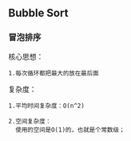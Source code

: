 ## Bubble Sort
### 冒泡排序

核心思想：

    1.每次循环都把最大的放在最后面
    
    
复杂度：

    1.平均时间复杂度：O(n^2)
    
    2.空间复杂度：
      使用的空间是O(1)的，也就是个常数级；
